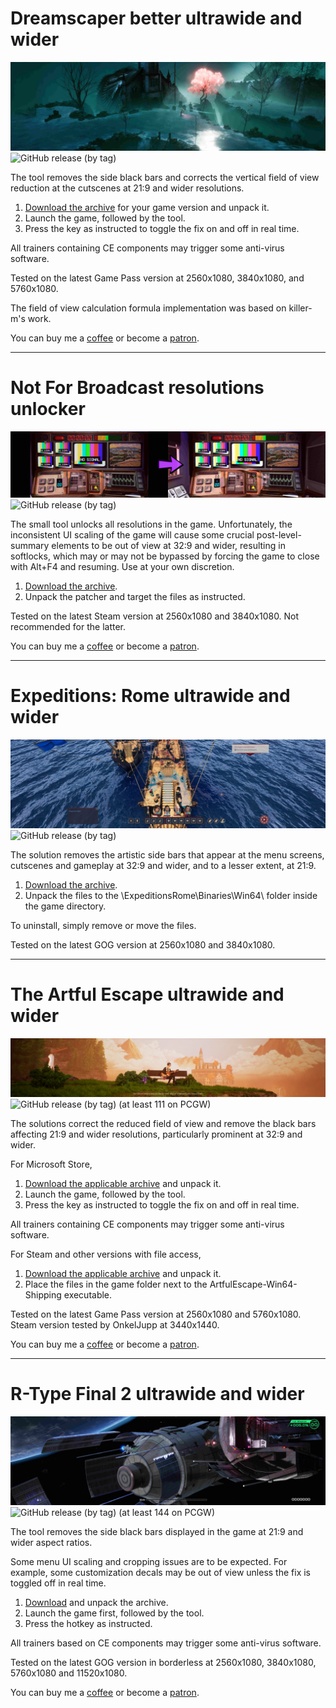 # Dreamscaper better ultrawide and wider
![](/screenshots/Dreamscaper.jpg)
![GitHub release (by tag)](https://img.shields.io/github/downloads/RoseTheFlower/UltrawideIndex/dreamscapebuw/total?label=downloads&style=flat-square)

The tool removes the side black bars and corrects the vertical field of view reduction at the cutscenes at 21:9 and wider resolutions. 

1. [Download the archive](/../../releases/tag/dreamscapebuw) for your game version and unpack it.
2. Launch the game, followed by the tool.
3. Press the key as instructed to toggle the fix on and off in real time.

All trainers containing CE components may trigger some anti-virus software.

Tested on the latest Game Pass version at 2560x1080, 3840x1080, and 5760x1080.

The field of view calculation formula implementation was based on killer-m's work.

You can buy me a [coffee](https://ko-fi.com/rozziroxx) or become a [patron](https://www.patreon.com/rozzi).

---

# Not For Broadcast resolutions unlocker
![](/screenshots/NotForBroadcast.jpg)
![GitHub release (by tag)](https://img.shields.io/github/downloads/RoseTheFlower/UltrawideIndex/notforbroadcast/total?label=downloads&style=flat-square)

The small tool unlocks all resolutions in the game. Unfortunately, the inconsistent UI scaling of the game will cause some crucial post-level-summary elements to be out of view at 32:9 and wider, resulting in softlocks, which may or may not be bypassed by forcing the game to close with Alt+F4 and resuming. Use at your own discretion.

1. [Download the archive](/../../releases/tag/notforbroadcast).
2. Unpack the patcher and target the files as instructed.

Tested on the latest Steam version at 2560x1080 and 3840x1080. Not recommended for the latter.

You can buy me a [coffee](https://ko-fi.com/rozziroxx) or become a [patron](https://www.patreon.com/rozzi).

---

# Expeditions: Rome ultrawide and wider
![](/screenshots/Expeditions%20Rome.jpg)
![GitHub release (by tag)](https://img.shields.io/github/downloads/RoseTheFlower/UltrawideIndex/expeditionsrome/total?label=downloads&style=flat-square)

The solution removes the artistic side bars that appear at the menu screens, cutscenes and gameplay at 32:9 and wider, and to a lesser extent, at 21:9.

1. [Download the archive](/../../releases/tag/expeditionsrome).
2. Unpack the files to the \ExpeditionsRome\Binaries\Win64\ folder inside the game directory.

To uninstall, simply remove or move the files.

Tested on the latest GOG version at 2560x1080 and 3840x1080.

---

# The Artful Escape ultrawide and wider
![](/screenshots/TheArtfulEscape.jpg)
![GitHub release (by tag)](https://img.shields.io/github/downloads/RoseTheFlower/UltrawideIndex/artfulescape/total?label=downloads&style=flat-square)  (at least 111 on PCGW)

The solutions correct the reduced field of view and remove the black bars affecting 21:9 and wider resolutions, particularly prominent at 32:9 and wider.

For Microsoft Store,
1. [Download the applicable archive](/../../releases/tag/artfulescape) and unpack it.
2. Launch the game, followed by the tool.
3. Press the key as instructed to toggle the fix on and off in real time.

All trainers containing CE components may trigger some anti-virus software.

For Steam and other versions with file access,
1. [Download the applicable archive](/../../releases/tag/artfulescape) and unpack it.
2. Place the files in the game folder next to the ArtfulEscape-Win64-Shipping executable.

Tested on the latest Game Pass version at 2560x1080 and 5760x1080. Steam version tested by OnkelJupp at 3440x1440.

You can buy me a [coffee](https://ko-fi.com/rozziroxx) or become a [patron](https://www.patreon.com/rozzi).

---

# R-Type Final 2 ultrawide and wider
![](/screenshots/R-TypeFinal2.jpg)
![GitHub release (by tag)](https://img.shields.io/github/downloads/RoseTheFlower/UltrawideIndex/rtypefinal2/total?label=downloads&style=flat-square) (at least 144 on PCGW)

The tool removes the side black bars displayed in the game at 21:9 and wider aspect ratios.

Some menu UI scaling and cropping issues are to be expected. For example, some customization decals may be out of view unless the fix is toggled off in real time.

1. [Download](/../../releases/tag/rtypefinal2) and unpack the archive.
2. Launch the game first, followed by the tool.
3. Press the hotkey as instructed.

All trainers based on CE components may trigger some anti-virus software.

Tested on the latest GOG version in borderless at 2560x1080, 3840x1080, 5760x1080 and 11520x1080.

You can buy me a [coffee](https://ko-fi.com/rozziroxx) or become a [patron](https://www.patreon.com/rozzi).

